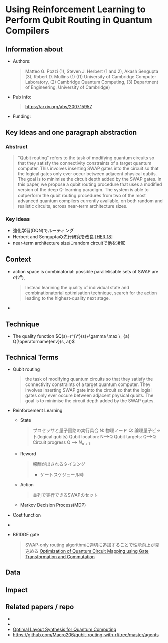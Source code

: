 # Using Reinforcement Learning to Perform Qubit Routing in Quantum Compilers

## Information about
- Authors: 
  > Matteo G. Pozzi (1), Steven J. Herbert (1 and 2), Akash Sengupta (3), Robert D. Mullins (1) ((1) University of Cambridge Computer Laboratory, (2) Cambridge Quantum Computing, (3) Department of Engineering, University of Cambridge)
- Pub info:
  > https://arxiv.org/abs/2007.15957
- Funding:
  > 

## Key Ideas and one paragraph abstraction

### Abstruct
> "Qubit routing" refers to the task of modifying quantum circuits so that they satisfy the connectivity constraints of a target quantum computer. This involves inserting SWAP gates into the circuit so that the logical gates only ever occur between adjacent physical qubits. The goal is to minimise the circuit depth added by the SWAP gates. In this paper, we propose a qubit routing procedure that uses a modified version of the deep Q-learning paradigm. The system is able to outperform the qubit routing procedures from two of the most advanced quantum compilers currently available, on both random and realistic circuits, across near-term architecture sizes.

### Key ideas
- 強化学習(DQN)でルーティング
- Herbert and Senguptaの先行研究を改良 [[HER 18]]
- near-term architecture sizeにrandom circuitで他を凌駕


## Context
- action space is combinatorial: possible parallelisable sets of SWAP are $\mathcal{O}(2^n)$. 
    > Instead learining the quality of individual state and combinationatorial optimisation technique, search for the action leading to the highest-quality next stage. 
    > 
- 

## Technique
- The quality function
    $Q(s)=r^{\*}(s)+\gamma \max \_ {a} Q(\operatorname{env}(s, a))$
    > 
## Technical Terms
- Qubit routing
    > the task of modifying quantum circuits so that they satisfy the connectivity constraints of a target quantum computer.
    > They involves inserting SWAP gate into the circuit so that the logial gates only ever occure between adjacent physical qubits. 
    > The goal is to minimise the circuit depth added by the SWAP gates.
    > 

- Reinforcement Learning
    - State
        > プロセッサと量子回路の実行具合
        > N: 物理ノード
        > Q: 論理量子ビット(logical qubits)
        > Qubit location: N-->Q
        > Qubit targets: Q-->Q
        > Circuit progress Q --> $N_{d+1}$
    - Reword
        > 報酬が出されるタイミング
        > - ゲートスケジュール時
    - Action 
        > 並列で実行できるSWAPのセット

    - Markov Decision Process(MDP)

- Cost function
- 


- BRIDGE gate
    > SWAP-only routing algorithmに適切に追加することで性能向上が見込める
    > [Optimization of Quantum Circuit Mapping using Gate Transformation and Commutation](https://arxiv.org/abs/1907.02686)

## Data

## Impact

## Related papers / repo
- [HER 18]: https://arxiv.org/abs/1812.11619 
- 
- [Optimal Layout Synthesis for Quantum Computing](/G4yhNekWQ2y4dFS8Kdp08A)
- https://github.com/Macro206/qubit-routing-with-rl/tree/master/agents

